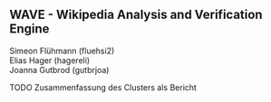 ## **WAVE** - Wikipedia Analysis and Verification Engine

Simeon Flühmann (fluehsi2)  \
Elias Hager (hagereli) \
Joanna Gutbrod (gutbrjoa)


TODO Zusammenfassung des Clusters als Bericht


